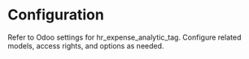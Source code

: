 # Configuration

Refer to Odoo settings for hr_expense_analytic_tag. Configure related models, access rights, and options as needed.
